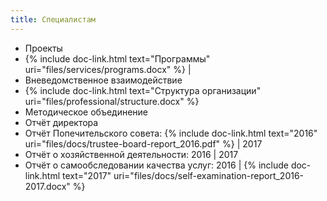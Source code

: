 ```yaml
---
title: Специалистам
---
```


* Проекты
* {% include doc-link.html text="Программы" uri="files/services/programs.docx" %} |
* Вневедомственное взаимодействие
* {% include doc-link.html text="Структура организации" uri="files/professional/structure.docx" %}
* Методическое объединение
* Отчёт директора
* Отчёт Попечительского совета: 
  {% include doc-link.html text="2016" uri="files/docs/trustee-board-report_2016.pdf" %} | 
  2017
* Отчёт о хозяйственной деятельности: 
  2016 | 
  2017
* Отчёт о самообследовании качества услуг:
  2016 |
  {% include doc-link.html text="2017" uri="files/docs/self-examination-report_2016-2017.docx" %}
